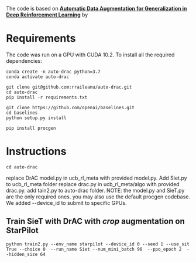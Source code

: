 The code is based on
[**Automatic Data Augmentation for Generalization in Deep Reinforcement Learning**](https://arxiv.org/pdf/2006.12862.pdf) by 


# Requirements
The code was run on a GPU with CUDA 10.2.
To install all the required dependencies: 

```
conda create -n auto-drac python=3.7
conda activate auto-drac

git clone git@github.com:rraileanu/auto-drac.git
cd auto-drac
pip install -r requirements.txt

git clone https://github.com/openai/baselines.git
cd baselines 
python setup.py install 

pip install procgen
```


# Instructions
```
cd auto-drac
```

replace DrAC model.py in ucb_rl_meta with provided model.py.
Add Siet.py to ucb_rl_meta folder
replace drac.py in  ucb_rl_meta/algo with provided drac.py.
add tain2.py to auto-drac folder.
NOTE: the model.py and SieT.py are the only required ones. you may also use the default procgen codebase. 
We added --device_id to submit to specific GPUs.



## Train SieT with DrAC with *crop* augmentation on StarPilot
```
python train2.py --env_name starpilot --device_id 0 --seed 1 --use_sit True --choice 0  --run_name Siet --num_mini_batch 96  --ppo_epoch 2  --hidden_size 64   
```

